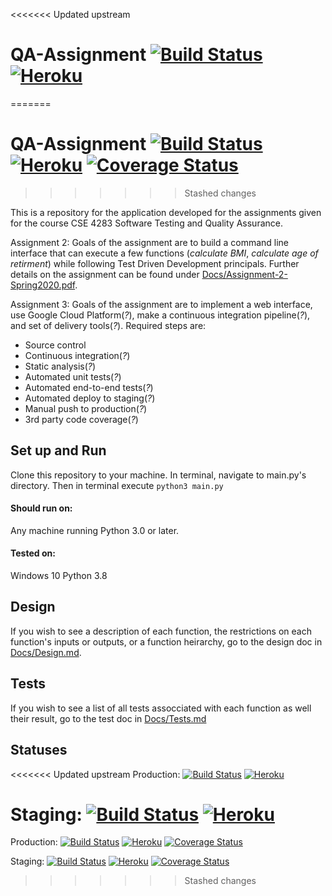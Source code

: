 <<<<<<< Updated upstream
# QA-Assignment [![Build Status](https://travis-ci.org/SpencerWBarnes/QA-Assignment.svg?branch=master)](https://travis-ci.org/SpencerWBarnes/QA-Assignment) [![Heroku](http://heroku-badge.herokuapp.com/?app=qa-assignment-sb2726)](https://qa-assignment-sb2726.herokuapp.com/)
=======
# QA-Assignment [![Build Status](https://travis-ci.org/SpencerWBarnes/QA-Assignment.svg?branch=master)](https://travis-ci.org/SpencerWBarnes/QA-Assignment) [![Heroku](http://heroku-badge.herokuapp.com/?app=qa-assignment-sb2726)](https://qa-assignment-sb2726.herokuapp.com/) [![Coverage Status](https://coveralls.io/repos/github/SpencerWBarnes/QA-Assignment/badge.svg?branch=master)](https://coveralls.io/github/SpencerWBarnes/QA-Assignment?branch=master)
>>>>>>> Stashed changes

This is a repository for the application developed for the assignments given for the course CSE 4283 Software Testing and Quality Assurance.

Assignment 2:
Goals of the assignment are to build a command line interface that can execute a few functions (_calculate BMI_, _calculate age of retirment_) while following Test Driven Development principals. Further details on the assignment can be found under [Docs/Assignment-2-Spring2020.pdf](/Docs/Assignment-2-Spring2020.pdf).

Assignment 3:
Goals of the assignment are to implement a web interface, use Google Cloud Platform(_?_), make a continuous integration pipeline(_?_), and set of delivery tools(_?_). 
Required steps are:
- Source control
- Continuous integration(_?_) 
- Static analysis(_?_)
- Automated unit tests(_?_)
- Automated end-to-end tests(_?_)
- Automated deploy to staging(_?_)
- Manual push to production(_?_)
- 3rd party code coverage(_?_)

## Set up and Run
Clone this repository to your machine. In terminal, navigate to main.py's directory. Then in terminal execute `python3 main.py`

#### Should run on:
Any machine running Python 3.0 or later.

#### Tested on:
Windows 10
Python 3.8

## Design
If you wish to see a description of each function, the restrictions on each function's inputs or outputs, or a function heirarchy, go to the design doc in [Docs/Design.md](/Docs/Design.md).

## Tests
If you wish to see a list of all tests assocciated with each function as well their result, go to the test doc in [Docs/Tests.md](/Docs/Tests.md)

## Statuses
<<<<<<< Updated upstream
Production: [![Build Status](https://travis-ci.org/SpencerWBarnes/QA-Assignment.svg?branch=master)](https://travis-ci.org/SpencerWBarnes/QA-Assignment) [![Heroku](http://heroku-badge.herokuapp.com/?app=qa-assignment-sb2726)](https://qa-assignment-sb2726.herokuapp.com/)  

Staging: [![Build Status](https://travis-ci.org/SpencerWBarnes/QA-Assignment.svg?branch=staging)](https://travis-ci.org/SpencerWBarnes/QA-Assignment) [![Heroku](http://heroku-badge.herokuapp.com/?app=qa-assignment-sb2726-staging)](https://qa-assignment-sb2726-staging.herokuapp.com/)
=======
Production: [![Build Status](https://travis-ci.org/SpencerWBarnes/QA-Assignment.svg?branch=master)](https://travis-ci.org/SpencerWBarnes/QA-Assignment) [![Heroku](http://heroku-badge.herokuapp.com/?app=qa-assignment-sb2726)](https://qa-assignment-sb2726.herokuapp.com/) [![Coverage Status](https://coveralls.io/repos/github/SpencerWBarnes/QA-Assignment/badge.svg?branch=master)](https://coveralls.io/github/SpencerWBarnes/QA-Assignment?branch=master)

Staging: [![Build Status](https://travis-ci.org/SpencerWBarnes/QA-Assignment.svg?branch=staging)](https://travis-ci.org/SpencerWBarnes/QA-Assignment) [![Heroku](http://heroku-badge.herokuapp.com/?app=qa-assignment-sb2726-staging)](https://qa-assignment-sb2726-staging.herokuapp.com/) [![Coverage Status](https://coveralls.io/repos/github/SpencerWBarnes/QA-Assignment/badge.svg?branch=staging)](https://coveralls.io/github/SpencerWBarnes/QA-Assignment?branch=staging)
>>>>>>> Stashed changes
